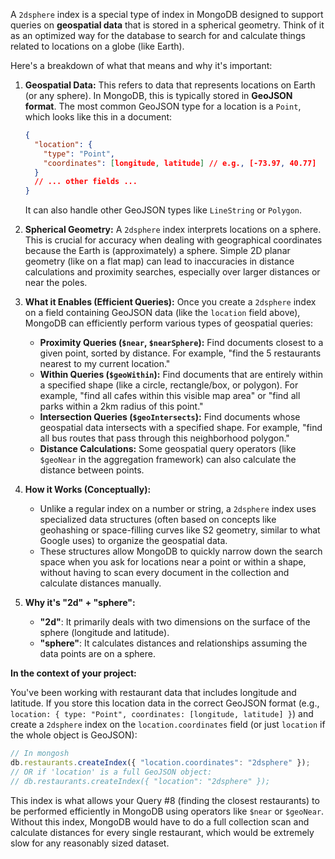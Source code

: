 A `2dsphere` index is a special type of index in MongoDB designed to support queries on **geospatial data** that is stored in a spherical geometry. Think of it as an optimized way for the database to search for and calculate things related to locations on a globe (like Earth).

Here's a breakdown of what that means and why it's important:

1.  **Geospatial Data:** This refers to data that represents locations on Earth (or any sphere). In MongoDB, this is typically stored in **GeoJSON format**. The most common GeoJSON type for a location is a `Point`, which looks like this in a document:
    ```json
    {
      "location": {
        "type": "Point",
        "coordinates": [longitude, latitude] // e.g., [-73.97, 40.77]
      }
      // ... other fields ...
    }
    ```
    It can also handle other GeoJSON types like `LineString` or `Polygon`.

2.  **Spherical Geometry:** A `2dsphere` index interprets locations on a sphere. This is crucial for accuracy when dealing with geographical coordinates because the Earth is (approximately) a sphere. Simple 2D planar geometry (like on a flat map) can lead to inaccuracies in distance calculations and proximity searches, especially over larger distances or near the poles.

3.  **What it Enables (Efficient Queries):** Once you create a `2dsphere` index on a field containing GeoJSON data (like the `location` field above), MongoDB can efficiently perform various types of geospatial queries:
    * **Proximity Queries (`$near`, `$nearSphere`):** Find documents closest to a given point, sorted by distance. For example, "find the 5 restaurants nearest to my current location."
    * **Within Queries (`$geoWithin`):** Find documents that are entirely within a specified shape (like a circle, rectangle/box, or polygon). For example, "find all cafes within this visible map area" or "find all parks within a 2km radius of this point."
    * **Intersection Queries (`$geoIntersects`):** Find documents whose geospatial data intersects with a specified shape. For example, "find all bus routes that pass through this neighborhood polygon."
    * **Distance Calculations:** Some geospatial query operators (like `$geoNear` in the aggregation framework) can also calculate the distance between points.

4.  **How it Works (Conceptually):**
    * Unlike a regular index on a number or string, a `2dsphere` index uses specialized data structures (often based on concepts like geohashing or space-filling curves like S2 geometry, similar to what Google uses) to organize the geospatial data.
    * These structures allow MongoDB to quickly narrow down the search space when you ask for locations near a point or within a shape, without having to scan every document in the collection and calculate distances manually.

5.  **Why it's "2d" + "sphere":**
    * **"2d"**: It primarily deals with two dimensions on the surface of the sphere (longitude and latitude).
    * **"sphere"**: It calculates distances and relationships assuming the data points are on a sphere.

**In the context of your project:**

You've been working with restaurant data that includes longitude and latitude. If you store this location data in the correct GeoJSON format (e.g., `location: { type: "Point", coordinates: [longitude, latitude] }`) and create a `2dsphere` index on the `location.coordinates` field (or just `location` if the whole object is GeoJSON):

```javascript
// In mongosh
db.restaurants.createIndex({ "location.coordinates": "2dsphere" });
// OR if 'location' is a full GeoJSON object:
// db.restaurants.createIndex({ "location": "2dsphere" });
```

This index is what allows your Query #8 (finding the closest restaurants) to be performed efficiently in MongoDB using operators like `$near` or `$geoNear`. Without this index, MongoDB would have to do a full collection scan and calculate distances for every single restaurant, which would be extremely slow for any reasonably sized dataset.